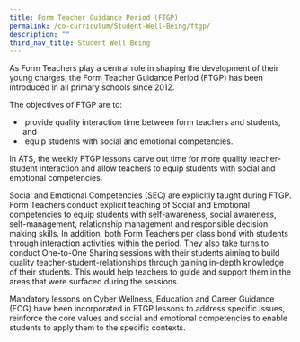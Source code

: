 ```yaml
---
title: Form Teacher Guidance Period (FTGP)
permalink: /co-curriculum/Student-Well-Being/ftgp/
description: ""
third_nav_title: Student Well Being
---
```

As Form Teachers play a central role in shaping the development of their young charges, the Form Teacher Guidance Period (FTGP) has been introduced in all primary schools since 2012.

The objectives of FTGP are to: 

*    provide quality interaction time between form teachers and students, and
*    equip students with social and emotional competencies.

In ATS, the weekly FTGP lessons carve out time for more quality teacher-student interaction and allow teachers to equip students with social and emotional competencies. 

Social and Emotional Competencies (SEC) are explicitly taught during FTGP. Form Teachers conduct explicit teaching of Social and Emotional competencies to equip students with self-awareness, social awareness, self-management, relationship management and responsible decision making skills. In addition, both Form Teachers per class bond with students through interaction activities within the period. They also take turns to conduct One-to-One Sharing sessions with their students aiming to build quality teacher-student-relationships through gaining in-depth knowledge of their students. This would help teachers to guide and support them in the areas that were surfaced during the sessions. 

  
Mandatory lessons on Cyber Wellness, Education and Career Guidance (ECG) have been incorporated in FTGP lessons to address specific issues, reinforce the core values and social and emotional competencies to enable students to apply them to the specific contexts.